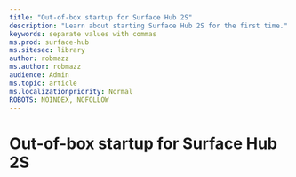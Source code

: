 ```yaml
---
title: "Out-of-box startup for Surface Hub 2S"
description: "Learn about starting Surface Hub 2S for the first time."
keywords: separate values with commas
ms.prod: surface-hub
ms.sitesec: library
author: robmazz
ms.author: robmazz
audience: Admin
ms.topic: article
ms.localizationpriority: Normal
ROBOTS: NOINDEX, NOFOLLOW
---
```


# Out-of-box startup for Surface Hub 2S
